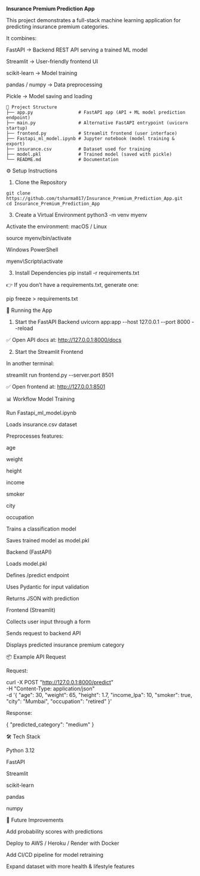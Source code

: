 **Insurance Premium Prediction App**

This project demonstrates a full-stack machine learning application for predicting insurance premium categories.

It combines:

FastAPI → Backend REST API serving a trained ML model

Streamlit → User-friendly frontend UI

scikit-learn → Model training

pandas / numpy → Data preprocessing

Pickle → Model saving and loading
```
📂 Project Structure
├── app.py                 # FastAPI app (API + ML model prediction endpoint)
├── main.py                # Alternative FastAPI entrypoint (uvicorn startup)
├── frontend.py            # Streamlit frontend (user interface)
├── Fastapi_ml_model.ipynb # Jupyter notebook (model training & export)
├── insurance.csv          # Dataset used for training
├── model.pkl              # Trained model (saved with pickle)
└── README.md              # Documentation
```

⚙️ Setup Instructions
1. Clone the Repository
```
git clone https://github.com/tsharma017/Insurance_Premium_Prediction_App.git
cd Insurance_Premium_Prediction_App
```

3. Create a Virtual Environment
python3 -m venv myenv


Activate the environment:
macOS / Linux

source myenv/bin/activate


Windows PowerShell

myenv\Scripts\activate

3. Install Dependencies
pip install -r requirements.txt


👉 If you don’t have a requirements.txt, generate one:

pip freeze > requirements.txt

🚀 Running the App
1. Start the FastAPI Backend
uvicorn app:app --host 127.0.0.1 --port 8000 --reload


✅ Open API docs at: http://127.0.0.1:8000/docs

2. Start the Streamlit Frontend

In another terminal:

streamlit run frontend.py --server.port 8501


✅ Open frontend at: http://127.0.0.1:8501

📊 Workflow
Model Training

Run Fastapi_ml_model.ipynb

Loads insurance.csv dataset

Preprocesses features:

age

weight

height

income

smoker

city

occupation

Trains a classification model

Saves trained model as model.pkl

Backend (FastAPI)

Loads model.pkl

Defines /predict endpoint

Uses Pydantic for input validation

Returns JSON with prediction

Frontend (Streamlit)

Collects user input through a form

Sends request to backend API

Displays predicted insurance premium category

📦 Example API Request

Request:

curl -X POST "http://127.0.0.1:8000/predict" \
-H "Content-Type: application/json" \
-d '{
  "age": 30,
  "weight": 65,
  "height": 1.7,
  "income_lpa": 10,
  "smoker": true,
  "city": "Mumbai",
  "occupation": "retired"
}'


Response:

{
  "predicted_category": "medium"
}

🛠️ Tech Stack

Python 3.12

FastAPI

Streamlit

scikit-learn

pandas

numpy

🔮 Future Improvements

Add probability scores with predictions

Deploy to AWS / Heroku / Render with Docker

Add CI/CD pipeline for model retraining

Expand dataset with more health & lifestyle features

